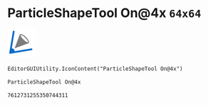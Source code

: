 # ParticleShapeTool On@4x `64x64`
<img src="/img/ParticleShapeTool%20On@4x.png" width=64 height=64>

``` CSharp
EditorGUIUtility.IconContent("ParticleShapeTool On@4x")
```
```
ParticleShapeTool On@4x
```
```
7612731255350744311
```
